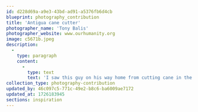 ```yaml
---
id: d228d69a-a9e3-43bd-ad91-a5376fb6d4cb
blueprint: photography_contribution
title: 'Antigua cane cutter'
photographer_name: 'Tony Balis'
photographer_website: www.ourhumanity.org
image: c5671b.jpeg
description:
  -
    type: paragraph
    content:
      -
        type: text
        text: 'I saw this guy on his way home from cutting cane in the Parish of St. Paul in Antigua and immediately thought "photograph!" He had imagined I was a tourist who might want to buy drugs, so he was surprised and delighted by my request merely for a photo. I suggested he ride out into the field next to the road, then turn and charge towards me, machete in full regard. He happily agreed, each of us enjoying the play.'
collection_type: photography-contribution
updated_by: 46c097c5-771c-49e2-b8c6-ba6009ae7172
updated_at: 1726183945
sections: inspiration
---
```

